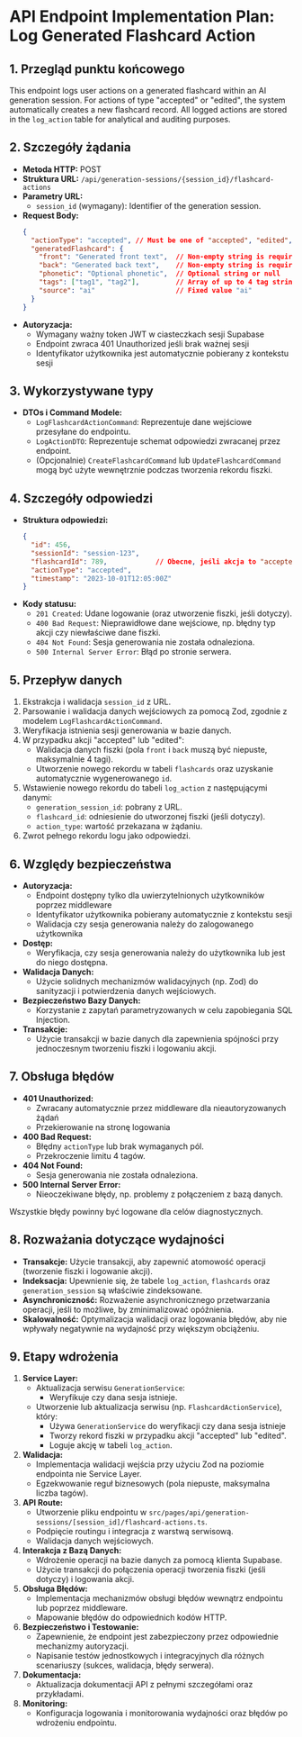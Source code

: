 # API Endpoint Implementation Plan: Log Generated Flashcard Action

## 1. Przegląd punktu końcowego
This endpoint logs user actions on a generated flashcard within an AI generation session. For actions of type "accepted" or "edited", the system automatically creates a new flashcard record. All logged actions are stored in the `log_action` table for analytical and auditing purposes.

## 2. Szczegóły żądania
- **Metoda HTTP:** POST
- **Struktura URL:** `/api/generation-sessions/{session_id}/flashcard-actions`
- **Parametry URL:**
  - `session_id` (wymagany): Identifier of the generation session.
- **Request Body:**
  ```json
  {
    "actionType": "accepted", // Must be one of "accepted", "edited", or "rejected"
    "generatedFlashcard": {
      "front": "Generated front text",  // Non-empty string is required for accepted/edited actions
      "back": "Generated back text",    // Non-empty string is required for accepted/edited actions
      "phonetic": "Optional phonetic",  // Optional string or null
      "tags": ["tag1", "tag2"],         // Array of up to 4 tag strings
      "source": "ai"                    // Fixed value "ai"
    }
  }
  ```
- **Autoryzacja:**
  - Wymagany ważny token JWT w ciasteczkach sesji Supabase
  - Endpoint zwraca 401 Unauthorized jeśli brak ważnej sesji
  - Identyfikator użytkownika jest automatycznie pobierany z kontekstu sesji

## 3. Wykorzystywane typy
- **DTOs i Command Modele:**
  - `LogFlashcardActionCommand`: Reprezentuje dane wejściowe przesyłane do endpointu.
  - `LogActionDTO`: Reprezentuje schemat odpowiedzi zwracanej przez endpoint.
  - (Opcjonalnie) `CreateFlashcardCommand` lub `UpdateFlashcardCommand` mogą być użyte wewnętrznie podczas tworzenia rekordu fiszki.

## 4. Szczegóły odpowiedzi
- **Struktura odpowiedzi:**
  ```json
  {
    "id": 456,
    "sessionId": "session-123",
    "flashcardId": 789,            // Obecne, jeśli akcja to "accepted" lub "edited"
    "actionType": "accepted",
    "timestamp": "2023-10-01T12:05:00Z"
  }
  ```
- **Kody statusu:**
  - `201 Created`: Udane logowanie (oraz utworzenie fiszki, jeśli dotyczy).
  - `400 Bad Request`: Nieprawidłowe dane wejściowe, np. błędny typ akcji czy niewłaściwe dane fiszki.
  - `404 Not Found`: Sesja generowania nie została odnaleziona.
  - `500 Internal Server Error`: Błąd po stronie serwera.

## 5. Przepływ danych
1. Ekstrakcja i walidacja `session_id` z URL.
2. Parsowanie i walidacja danych wejściowych za pomocą Zod, zgodnie z modelem `LogFlashcardActionCommand`.
3. Weryfikacja istnienia sesji generowania w bazie danych.
4. W przypadku akcji "accepted" lub "edited":
   - Walidacja danych fiszki (pola `front` i `back` muszą być niepuste, maksymalnie 4 tagi).
   - Utworzenie nowego rekordu w tabeli `flashcards` oraz uzyskanie automatycznie wygenerowanego `id`.
5. Wstawienie nowego rekordu do tabeli `log_action` z następującymi danymi:
   - `generation_session_id`: pobrany z URL.
   - `flashcard_id`: odniesienie do utworzonej fiszki (jeśli dotyczy).
   - `action_type`: wartość przekazana w żądaniu.
6. Zwrot pełnego rekordu logu jako odpowiedzi.

## 6. Względy bezpieczeństwa
- **Autoryzacja:**
  - Endpoint dostępny tylko dla uwierzytelnionych użytkowników poprzez middleware
  - Identyfikator użytkownika pobierany automatycznie z kontekstu sesji
  - Walidacja czy sesja generowania należy do zalogowanego użytkownika
- **Dostęp:**
  - Weryfikacja, czy sesja generowania należy do użytkownika lub jest do niego dostępna.
- **Walidacja Danych:**
  - Użycie solidnych mechanizmów walidacyjnych (np. Zod) do sanityzacji i potwierdzenia danych wejściowych.
- **Bezpieczeństwo Bazy Danych:**
  - Korzystanie z zapytań parametryzowanych w celu zapobiegania SQL Injection.
- **Transakcje:**
  - Użycie transakcji w bazie danych dla zapewnienia spójności przy jednoczesnym tworzeniu fiszki i logowaniu akcji.

## 7. Obsługa błędów
- **401 Unauthorized:**
  - Zwracany automatycznie przez middleware dla nieautoryzowanych żądań
  - Przekierowanie na stronę logowania
- **400 Bad Request:**
  - Błędny `actionType` lub brak wymaganych pól.
  - Przekroczenie limitu 4 tagów.
- **404 Not Found:**
  - Sesja generowania nie została odnaleziona.
- **500 Internal Server Error:**
  - Nieoczekiwane błędy, np. problemy z połączeniem z bazą danych.

Wszystkie błędy powinny być logowane dla celów diagnostycznych.

## 8. Rozważania dotyczące wydajności
- **Transakcje:** Użycie transakcji, aby zapewnić atomowość operacji (tworzenie fiszki i logowanie akcji).
- **Indeksacja:** Upewnienie się, że tabele `log_action`, `flashcards` oraz `generation_session` są właściwie zindeksowane.
- **Asynchroniczność:** Rozważenie asynchronicznego przetwarzania operacji, jeśli to możliwe, by zminimalizować opóźnienia.
- **Skalowalność:** Optymalizacja walidacji oraz logowania błędów, aby nie wpływały negatywnie na wydajność przy większym obciążeniu.

## 9. Etapy wdrożenia
1. **Service Layer:**
   - Aktualizacja serwisu `GenerationService`:
     - Weryfikuje czy dana sesja istnieje.
   - Utworzenie lub aktualizacja serwisu (np. `FlashcardActionService`), który:
     - Używa `GenerationService` do weryfikacji czy dana sesja istnieje
     - Tworzy rekord fiszki w przypadku akcji "accepted" lub "edited".
     - Loguje akcję w tabeli `log_action`.
2. **Walidacja:**
   - Implementacja walidacji wejścia przy użyciu Zod na poziomie endpointa nie Service Layer.
   - Egzekwowanie reguł biznesowych (pola niepuste, maksymalna liczba tagów).
3. **API Route:**
   - Utworzenie pliku endpointu w `src/pages/api/generation-sessions/[session_id]/flashcard-actions.ts`.
   - Podpięcie routingu i integracja z warstwą serwisową.
   - Walidacja danych wejściowych.
4. **Interakcja z Bazą Danych:**
   - Wdrożenie operacji na bazie danych za pomocą klienta Supabase.
   - Użycie transakcji do połączenia operacji tworzenia fiszki (jeśli dotyczy) i logowania akcji.
5. **Obsługa Błędów:**
   - Implementacja mechanizmów obsługi błędów wewnątrz endpointu lub poprzez middleware.
   - Mapowanie błędów do odpowiednich kodów HTTP.
6. **Bezpieczeństwo i Testowanie:**
   - Zapewnienie, że endpoint jest zabezpieczony przez odpowiednie mechanizmy autoryzacji.
   - Napisanie testów jednostkowych i integracyjnych dla różnych scenariuszy (sukces, walidacja, błędy serwera).
7. **Dokumentacja:**
   - Aktualizacja dokumentacji API z pełnymi szczegółami oraz przykładami.
8. **Monitoring:**
   - Konfiguracja logowania i monitorowania wydajności oraz błędów po wdrożeniu endpointu. 